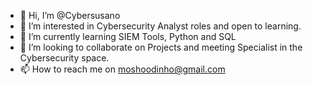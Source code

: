 - 👋 Hi, I’m @Cybersusano
- 👀 I’m interested in Cybersecurity Analyst roles and open to learning.
- 🌱 I’m currently learning SIEM Tools, Python and SQL
- 💞️ I’m looking to collaborate on Projects and meeting Specialist in the Cybersecurity space.
- 📫 How to reach me on moshoodinho@gmail.com

<!---
Cybersusano/Cybersusano is a ✨ special ✨ repository because its `README.md` (this file) appears on your GitHub profile.
You can click the Preview link to take a look at your changes.
--->

